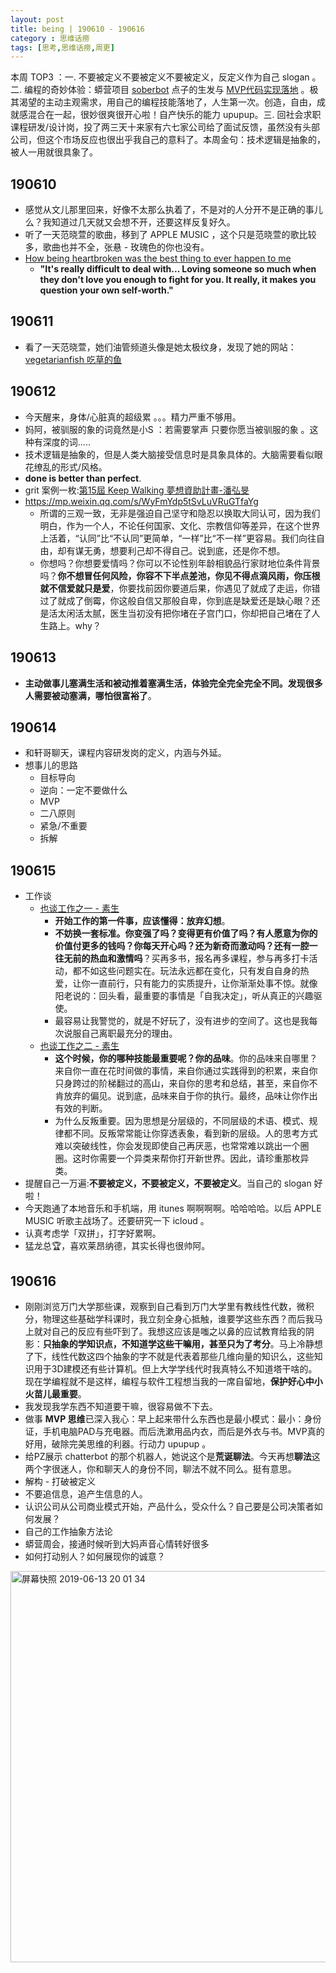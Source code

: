 ```yaml
---
layout: post
title: being | 190610 - 190616
category : 思维话痨
tags: [思考,思维话痨,周更]
---
```


本周 TOP3 ：一. 不要被定义不要被定义不要被定义，反定义作为自己 slogan 。二. 编程的奇妙体验：蟒营项目 [soberbot](https://gitlab.com/huyuning/bot/blob/master/README.md) 点子的生发与 [MVP代码实现落地](https://github.com/BleuHu/SoberBot) 。极其渴望的主动主观需求，用自己的编程技能落地了，人生第一次。创造，自由，成就感混合在一起，很妙很爽很开心啦！自产快乐的能力 upupup。三. 回社会求职课程研发/设计岗，投了两三天十来家有六七家公司给了面试反馈，虽然没有头部公司，但这个市场反应也很出乎我自己的意料了。本周金句：技术逻辑是抽象的，被人一用就很具象了。

## 190610
- 感觉从文儿那里回来，好像不太那么执着了，不是对的人分开不是正确的事儿么？我知道过几天就又会想不开，还要这样反复好久。
- 听了一天范晓萱的歌曲，移到了 APPLE MUSIC ，这个只是范晓萱的歌比较多，歌曲也并不全，张悬 - 玫瑰色的你也没有。
- [How being heartbroken was the best thing to ever happen to me](https://www.youtube.com/watch?v=jCiBQu1TAgY)
   - **"It's really difficult to deal with... Loving someone so much when they don't love you enough to fight for you. It really, it makes you question your own self-worth."** 
  
## 190611
- 看了一天范晓萱，她们油管频道头像是她太极纹身，发现了她的网站：[vegetarianfish 吃草的鱼](https://www.vegetarianfish.net/)
 
## 190612
- 今天醒来，身体/心脏真的超级累 。。。精力严重不够用。
- 妈阿，被驯服的象的词竟然是小S ：若需要掌声 只要你愿当被驯服的象 。这种有深度的词.....
- 技术逻辑是抽象的，但是人类大脑接受信息时是具象具体的。大脑需要看似眼花缭乱的形式/风格。
- **done is better than perfect**.
- grit 案例一枚:[第15屆 Keep Walking 夢想資助計畫-潘弘旻](https://www.youtube.com/watch?v=fiSGpOfW_Vk&utm_source=Facebook_PicSee&fbclid=IwAR2wBqds-Xe0lCkkpbpLiKLhcpRCdtrkAVlsjfDn9-qTdWA6ku9HWu6Vm3I)
- https://mp.weixin.qq.com/s/WyFmYdp5tSvLuVRuGTfaYg
    - 所谓的三观一致，无非是强迫自己坚守和隐忍以换取大同认可，因为我们明白，作为一个人，不论任何国家、文化、宗教信仰等差异，在这个世界上活着，“认同”比“不认同”更简单，“一样”比“不一样”更容易。我们向往自由，却有谋无勇，想要利己却不得自己。说到底，还是你不想。
    - 你想吗？你想要爱情吗？你可以不论性别年龄相貌品行家财地位条件背景吗？**你不想冒任何风险，你容不下半点差池，你见不得点滴风雨，你压根就不信爱就只是爱**，你要找前因你要道后果，你遇见了就成了走运，你错过了就成了倒霉，你这般自信又那般自卑，你到底是缺爱还是缺心眼？还是活太闲活太腻，医生当初没有把你堵在子宫门口，你却把自己堵在了人生路上。why？
    
## 190613
  - **主动做事儿塞满生活和被动推着塞满生活，体验完全完全完全不同。发现很多人需要被动塞满，哪怕很富裕了**。 

## 190614
  - 和轩哥聊天，课程内容研发岗的定义，内涵与外延。
  - 想事儿的思路
    - 目标导向
    - 逆向：一定不要做什么
    - MVP
    - 二八原则
    - 紧急/不重要
    - 拆解
    
## 190615
- 工作谈
  - [也谈工作之一 - 素生](http://z.arlmy.me/posts/ZArlmyMe/AboutWork_1_20170625/)
      - **开始工作的第一件事，应该懂得：放弃幻想**。 
      - **不妨换一套标准。你变强了吗？变得更有价值了吗？有人愿意为你的价值付更多的钱吗？你每天开心吗？还为新奇而激动吗？还有一腔一往无前的热血和激情吗**？买再多书，报名再多课程，参与再多打卡活动，都不如这些问题实在。玩法永远都在变化，只有发自自身的热爱，让你一直前行，只有能力的实质提升，让你渐渐处事不惊。就像阳老说的：回头看，最重要的事情是「自我决定」，听从真正的兴趣驱使。 
      - 最容易让我警觉的，就是不好玩了，没有进步的空间了。这也是我每次说服自己离职最充分的理由。
  - [也谈工作之二 - 素生](http://z.arlmy.me/posts/ZArlmyMe/AboutWork_2_20170625/)
      - **这个时候，你的哪种技能最重要呢？你的品味**。你的品味来自哪里？来自你一直在花时间做的事情，来自你通过实践得到的积累，来自你只身跨过的阶梯翻过的高山，来自你的思考和总结，甚至，来自你不肯放弃的偏见。说到底，品味来自于你的执行。最终，品味让你作出有效的判断。
      - 为什么反叛重要。因为思想是分层级的，不同层级的术语、模式、规律都不同。反叛常常能让你穿透表象，看到新的层级。人的思考方式难以突破线性，你会发现即使自己再厌恶，也常常难以跳出一个圈圈。这时你需要一个异类来帮你打开新世界。因此，请珍重那枚异类。
- 提醒自己一万遍:**不要被定义，不要被定义，不要被定义**。当自己的 slogan 好啦！ 
- 今天跑通了本地音乐和手机端，用 itunes 啊啊啊啊。哈哈哈哈。以后 APPLE MUSIC 听歌主战场了。还要研究一下 icloud 。
- 认真考虑学「双拼」，打字好累啊。
- 猛龙总🏆，喜欢莱昂纳德，其实长得也很帅阿。
  
## 190616
- 刚刚浏览万门大学那些课，观察到自己看到万门大学里有教线性代数，微积分，物理这些基础学科课时，我立刻全身心抵触，谁要学这些东西？而后我马上就对自己的反应有些吓到了。我想这应该是嗤之以鼻的应试教育给我的阴影：**只抽象的学知识点，不知道学这些干嘛用，甚至只为了考分**。马上冷静想了下，线性代数这四个抽象的字不就是代表着那些几维向量的知识么，这些知识用于3D建模还有些计算机。但上大学学线代时我真特么不知道塔干啥的。现在学编程就不是这样，编程与软件工程想当我的一席自留地，**保护好心中小火苗儿最重要**。
- 我发现我学东西不知道要干嘛，很容易做不下去。 
- 做事 **MVP 思维**已深入我心：早上起来带什么东西也是最小模式：最小：身份证，手机电脑PAD与充电器。而后洗漱用品内衣，而后是外衣与书。MVP真的好用，破除完美思维的利器。行动力 upupup 。
- 给PZ展示 chatterbot 的那个机器人，她说这个是**荒诞聊法**。今天再想**聊法**这两个字很迷人，你和聊天人的身份不同，聊法不就不同么。挺有意思。
- 解构 - 打破被定义 
- 不要追信息，追产生信息的人。
- 认识公司从公司商业模式开始，产品什么，受众什么？自己要是公司决策者如何发展？
- 自己的工作抽象方法论
- 蟒营周会，接通时候听到大妈声音心情转好很多
- 如何打动别人？如何展现你的诚意？


<img width="626" alt="屏幕快照 2019-06-13 20 01 34" src="https://user-images.githubusercontent.com/20737239/59431354-4f757300-8e17-11e9-86f5-b828599e81e7.png">


